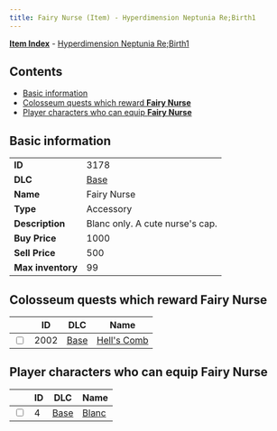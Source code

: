 ```yaml
---
title: Fairy Nurse (Item) - Hyperdimension Neptunia Re;Birth1
---
```


[**Item Index**](/neptunia/rb1/item/index.html) - [Hyperdimension Neptunia Re;Birth1](/neptunia/rb1)

## Contents

- [Basic information](#basic-information)
- [Colosseum quests which reward **Fairy Nurse**](#colosseum-quests-which-reward-fairy-nurse)
- [Player characters who can equip **Fairy Nurse**](#player-characters-who-can-equip-fairy-nurse)

## Basic information

|   |   |
| -- | -- |
| **ID** | 3178 |
| **DLC** | [Base](/neptunia/rb1/dlc/1-base.html) |
| **Name** | Fairy Nurse |
| **Type** | Accessory |
| **Description** | Blanc only. A cute nurse's cap. |
| **Buy Price** | 1000 |
| **Sell Price** | 500 |
| **Max inventory** | 99 |


## Colosseum quests which reward **Fairy Nurse**

|    | ID | DLC | Name |
| -- | -- | --- | ---- |
| <input type="checkbox" id="rb1-colosseum-1-2002" class="trackbox" /> | 2002 | [Base](/neptunia/rb1/dlc/1-base.html) | [Hell's Comb](/neptunia/rb1/colosseum/1-2002-hells-comb.html) |


## Player characters who can equip **Fairy Nurse**

|    | ID | DLC | Name |
| -- | -- | --- | ---- |
| <input type="checkbox" id="rb1-player-1-4" class="trackbox" /> | 4 | [Base](/neptunia/rb1/dlc/1-base.html) | [Blanc](/neptunia/rb1/player/1-4-blanc.html) |
